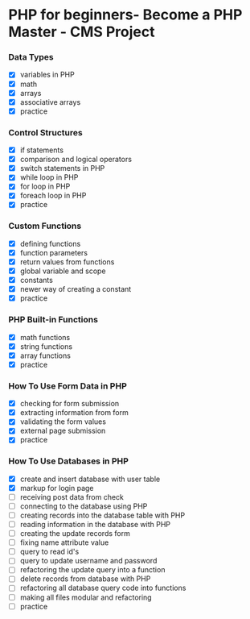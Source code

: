 # PHP for beginners- Become a PHP Master - CMS Project


### Data Types

- [x] variables in PHP
- [x] math
- [x] arrays
- [x] associative arrays
- [x] practice

### Control Structures

- [x] if statements
- [x] comparison and logical operators
- [x] switch statements in PHP
- [x] while loop in PHP
- [x] for loop in PHP
- [x] foreach loop in PHP
- [x] practice

### Custom Functions

- [x] defining functions
- [x] function parameters
- [x] return values from functions
- [x] global variable and scope
- [x] constants
- [x] newer way of creating a constant
- [x] practice

### PHP Built-in Functions

- [x] math functions
- [x] string functions
- [x] array functions
- [x] practice

### How To Use Form Data in PHP

- [x] checking for form submission
- [x] extracting information from form
- [x] validating the form values
- [x] external page submission
- [x] practice

### How To Use Databases in PHP

- [x] create and insert database with user table
- [x] markup for login page
- [ ] receiving post data from check
- [ ] connecting to the database using PHP
- [ ] creating records into the database table with PHP
- [ ] reading information in the database with PHP
- [ ] creating the update records form
- [ ] fixing name attribute value
- [ ] query to read id's
- [ ] query to update username and password
- [ ] refactoring the update query into a function
- [ ] delete records from database with PHP
- [ ] refactoring all database query code into functions
- [ ] making all files modular and refactoring
- [ ] practice